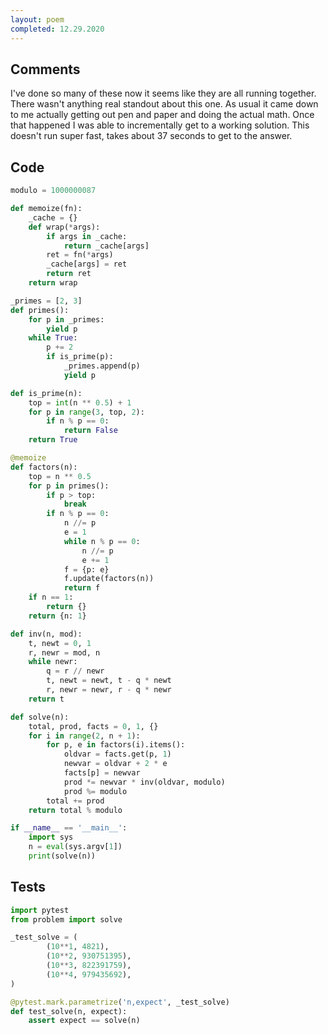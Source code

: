 ```yaml
---
layout: poem
completed: 12.29.2020
---
```


## Comments

I've done so many of these now it seems like they are all running together.
There wasn't anything real standout about this one.  As usual it came down to
me actually getting out pen and paper and doing the actual math.  Once that
happened I was able to incrementally get to a working solution.  This doesn't
run super fast, takes about 37 seconds to get to the answer.

## Code

```python
modulo = 1000000087

def memoize(fn):
    _cache = {}
    def wrap(*args):
        if args in _cache:
            return _cache[args]
        ret = fn(*args)
        _cache[args] = ret
        return ret
    return wrap

_primes = [2, 3]
def primes():
    for p in _primes:
        yield p
    while True:
        p += 2
        if is_prime(p):
            _primes.append(p)
            yield p

def is_prime(n):
    top = int(n ** 0.5) + 1
    for p in range(3, top, 2):
        if n % p == 0:
            return False
    return True

@memoize
def factors(n):
    top = n ** 0.5
    for p in primes():
        if p > top:
            break
        if n % p == 0:
            n //= p
            e = 1
            while n % p == 0:
                n //= p
                e += 1
            f = {p: e}
            f.update(factors(n))
            return f
    if n == 1:
        return {}
    return {n: 1}

def inv(n, mod):
    t, newt = 0, 1
    r, newr = mod, n
    while newr:
        q = r // newr
        t, newt = newt, t - q * newt
        r, newr = newr, r - q * newr
    return t

def solve(n):
    total, prod, facts = 0, 1, {}
    for i in range(2, n + 1):
        for p, e in factors(i).items():
            oldvar = facts.get(p, 1)
            newvar = oldvar + 2 * e
            facts[p] = newvar
            prod *= newvar * inv(oldvar, modulo)
            prod %= modulo
        total += prod
    return total % modulo

if __name__ == '__main__':
    import sys
    n = eval(sys.argv[1])
    print(solve(n))
```

## Tests

```python
import pytest
from problem import solve

_test_solve = (
        (10**1, 4821),
        (10**2, 930751395),
        (10**3, 822391759),
        (10**4, 979435692),
)

@pytest.mark.parametrize('n,expect', _test_solve)
def test_solve(n, expect):
    assert expect == solve(n)
```
